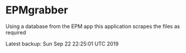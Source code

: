 # EPMgrabber
Using a database from the EPM app this application scrapes the files as required


Latest backup: Sun Sep 22 22:25:01 UTC 2019
